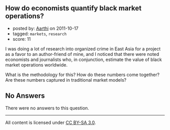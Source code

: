 ## How do economists quantify black market operations?

- posted by: [Aarthi](https://stackexchange.com/users/-1/1-aarthi) on 2011-10-17
- tagged: `markets`, `research`
- score: 11

I was doing a lot of research into organized crime in East Asia for a project as a favor to an author-friend of mine, and I noticed that there were noted economists and journalists who, in conjunction, estimate the value of black market operations worldwide. 

What is the methodology for this? How do these numbers come together? Are these numbers captured in traditional market models?

## No Answers

There were no answers to this question.


---

All content is licensed under [CC BY-SA 3.0](https://creativecommons.org/licenses/by-sa/3.0/).
